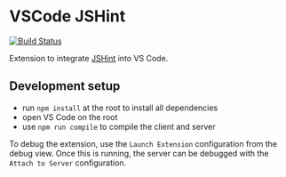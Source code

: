 # VSCode JSHint

[![Build Status](https://travis-ci.org/Microsoft/vscode-jshint.svg?branch=master)](https://travis-ci.org/Microsoft/vscode-jshint)

Extension to integrate [JSHint](http://jshint.com/) into VS Code.

## Development setup
- run `npm install` at the root to install all dependencies
- open VS Code on the root
- use `npm run compile` to compile the client and server

To debug the extension, use the `Launch Extension` configuration from the debug view. Once this is running, the server can be debugged
with the `Attach to Server` configuration.
